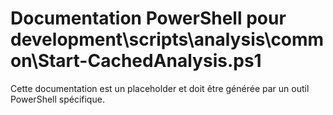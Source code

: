 # Documentation PowerShell pour development\scripts\analysis\common\Start-CachedAnalysis.ps1

Cette documentation est un placeholder et doit être générée par un outil PowerShell spécifique.
